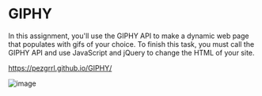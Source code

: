 # GIPHY

In this assignment, you'll use the GIPHY API to make a dynamic web page that populates with gifs of your choice. To finish this task, you must call the GIPHY API and use JavaScript and jQuery to change the HTML of your site.

https://pezgrrl.github.io/GIPHY/

![image](https://user-images.githubusercontent.com/38449432/46567166-ebdb9300-c8e2-11e8-9c71-4254acf21821.png)
